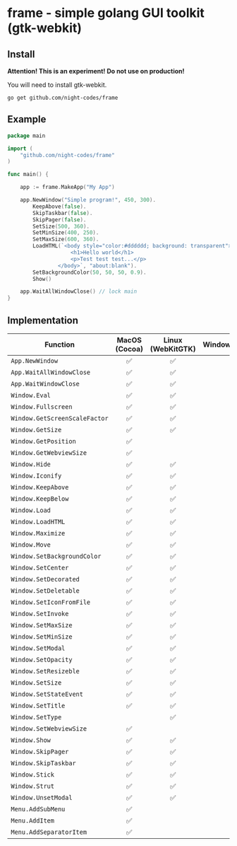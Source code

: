 # frame - simple golang GUI toolkit (gtk-webkit)
## Install

**Attention! This is an experiment! Do not use on production!**

You will need to install gtk-webkit.

`go get github.com/night-codes/frame`


## Example

```go
package main

import (
	"github.com/night-codes/frame"
)

func main() {

	app := frame.MakeApp("My App")

	app.NewWindow("Simple program!", 450, 300).
		KeepAbove(false).
		SkipTaskbar(false).
		SkipPager(false).
		SetSize(500, 360).
		SetMinSize(400, 250).
		SetMaxSize(600, 360).
		LoadHTML(`<body style="color:#dddddd; background: transparent">
					<h1>Hello world</h1>
					<p>Test test test...</p>
				</body>`, "about:blank").
		SetBackgroundColor(50, 50, 50, 0.9).
		Show()

	app.WaitAllWindowClose() // lock main
}
```

## Implementation

| Function                         | MacOS (Cocoa)| Linux (WebKitGTK)| Windows |
| -------------------------------- |:------------:|:----------------:|:-------:|
| `App.NewWindow`                  |       ✅     |         ✅       |         |
| `App.WaitAllWindowClose`         |       ✅     |         ✅       |         |
| `App.WaitWindowClose`            |       ✅     |         ✅       |         |
| `Window.Eval`                    |       ✅     |         ✅       |         |
| `Window.Fullscreen`              |       ✅     |         ✅       |         |
| `Window.GetScreenScaleFactor`    |       ✅     |         ✅       |         |
| `Window.GetSize`                 |       ✅     |         ✅       |         |
| `Window.GetPosition`             |       ✅     |                  |         |
| `Window.GetWebviewSize`          |       ✅     |                  |         |
| `Window.Hide`                    |       ✅     |         ✅       |         |
| `Window.Iconify`                 |       ✅     |         ✅       |         |
| `Window.KeepAbove`               |       ✅     |         ✅       |         |
| `Window.KeepBelow`               |       ✅     |         ✅       |         |
| `Window.Load`                    |       ✅     |         ✅       |         |
| `Window.LoadHTML`                |       ✅     |         ✅       |         |
| `Window.Maximize`                |       ✅     |         ✅       |         |
| `Window.Move`                    |       ✅     |         ✅       |         |
| `Window.SetBackgroundColor`      |       ✅     |         ✅       |         |
| `Window.SetCenter`               |       ✅     |         ✅       |         |
| `Window.SetDecorated`            |       ✅     |         ✅       |         |
| `Window.SetDeletable`            |       ✅     |         ✅       |         |
| `Window.SetIconFromFile`         |       ✅     |         ✅       |         |
| `Window.SetInvoke`               |       ✅     |         ✅       |         |
| `Window.SetMaxSize`              |       ✅     |         ✅       |         |
| `Window.SetMinSize`              |       ✅     |         ✅       |         |
| `Window.SetModal`                |       ✅     |         ✅       |         |
| `Window.SetOpacity`              |       ✅     |         ✅       |         |
| `Window.SetResizeble`            |       ✅     |         ✅       |         |
| `Window.SetSize`                 |       ✅     |         ✅       |         |
| `Window.SetStateEvent`           |       ✅     |         ✅       |         |
| `Window.SetTitle`                |       ✅     |         ✅       |         |
| `Window.SetType`                 |              |         ✅       |         |
| `Window.SetWebviewSize`          |       ✅     |                  |         |
| `Window.Show`                    |       ✅     |         ✅       |         |
| `Window.SkipPager`               |       ✅     |         ✅       |         |
| `Window.SkipTaskbar`             |       ✅     |         ✅       |         |
| `Window.Stick`                   |       ✅     |         ✅       |         |
| `Window.Strut`                   |       ✅     |         ✅       |         |
| `Window.UnsetModal`              |       ✅     |         ✅       |         |
| `Menu.AddSubMenu`                |       ✅     |                  |         |
| `Menu.AddItem`                   |       ✅     |                  |         |
| `Menu.AddSeparatorItem`          |       ✅     |                  |         |
